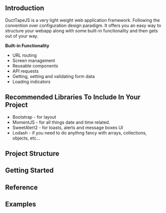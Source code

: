 ## Introduction
DuctTapeJS is a very light weight web application framework. Following the convention over configuration design paradigm. It offers you an easy way to structure your webapp along with some built-in functionality and then gets out of your way.

**Built-in Functionality**

 - URL routing
 - Screen management
 - Reusable components
 - API requests
 - Getting, setting and validating form data
 - Loading indicators

## Recommended Libraries To Include In Your Project
 - Bootstrap - for layout
 - MomentJS - for all things date and time related.
 - SweetAlert2 - for toasts, alerts and message boxes UI
 - Lodash - if you need to do anythng fancy with arrays, collections, objects, etc...
 
 ## Project Structure
 
 ## Getting Started
 
 ## Reference
 
 ## Examples
 
